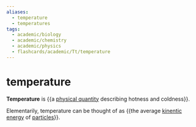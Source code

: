 ```yaml
---
aliases:
  - temperature
  - temperatures
tags:
  - academic/biology
  - academic/chemistry
  - academic/physics
  - flashcards/academic/Tt/temperature
---
```


# temperature

__Temperature__ is {{a [physical quantity](physical%20quantity.md) describing hotness and coldness}}.

Elementarily, temperature can be thought of as {{the average [kinentic energy](kinentic%20energy.md) of [particles](particle.md)}}.
